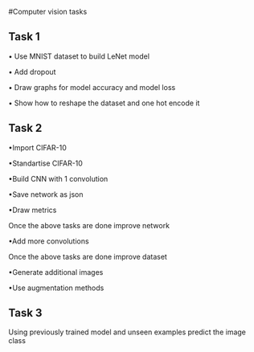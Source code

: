 #Computer vision tasks
## **Task 1**

  • Use MNIST dataset to build LeNet model

  • Add dropout 
  
  • Draw graphs for model accuracy and model loss 
  
  • Show how to reshape the dataset and one hot encode it

## **Task 2**

•Import CIFAR-10

•Standartise CIFAR-10

•Build CNN with 1 convolution

•Save network as json

•Draw metrics

Once the above tasks are done improve network

•Add more convolutions

Once the above tasks are done improve dataset

•Generate additional images

•Use augmentation methods

## **Task 3**
Using previously trained model and unseen examples predict the image class
